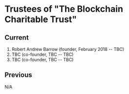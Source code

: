 # Trustees of "The Blockchain Charitable Trust"

## Current

1. Robert Andrew Barrow (founder, February 2018 -- TBC)
2. TBC (co-founder, TBC -- TBC)
3. TBC (co-founder, TBC -- TBC)

## Previous

N/A

